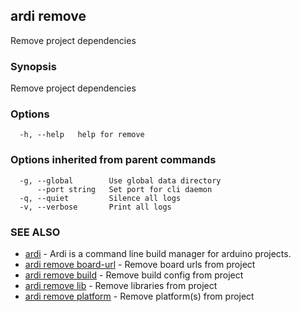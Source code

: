 ## ardi remove

Remove project dependencies

### Synopsis


Remove project dependencies

### Options

```
  -h, --help   help for remove
```

### Options inherited from parent commands

```
  -g, --global        Use global data directory
      --port string   Set port for cli daemon
  -q, --quiet         Silence all logs
  -v, --verbose       Print all logs
```

### SEE ALSO

* [ardi](ardi.md)	 - Ardi is a command line build manager for arduino projects.
* [ardi remove board-url](ardi_remove_board-url.md)	 - Remove board urls from project
* [ardi remove build](ardi_remove_build.md)	 - Remove build config from project
* [ardi remove lib](ardi_remove_lib.md)	 - Remove libraries from project
* [ardi remove platform](ardi_remove_platform.md)	 - Remove platform(s) from project

